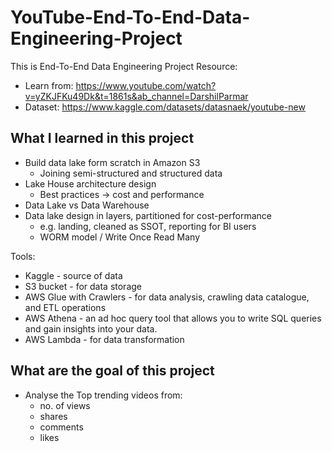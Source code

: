 # YouTube-End-To-End-Data-Engineering-Project

This is End-To-End Data Engineering Project
Resource:

- Learn from: <https://www.youtube.com/watch?v=yZKJFKu49Dk&t=1861s&ab_channel=DarshilParmar>
- Dataset: <https://www.kaggle.com/datasets/datasnaek/youtube-new>

## What I learned in this project

- Build data lake form scratch in Amazon S3
  - Joining semi-structured and structured data
- Lake House architecture design
  - Best practices -> cost and performance
- Data Lake vs Data Warehouse
- Data lake design in layers, partitioned for cost-performance
  - e.g. landing, cleaned as SSOT, reporting for BI users
  - WORM model / Write Once Read Many

Tools:

- Kaggle - source of data
- S3 bucket - for data storage
- AWS Glue with Crawlers - for data analysis, crawling data catalogue, and ETL operations
- AWS Athena - an ad hoc query tool that allows you to write SQL queries and gain insights into your data.
- AWS Lambda - for data transformation

## What are the goal of this project

- Analyse the Top trending videos from:
  - no. of views
  - shares
  - comments
  - likes
